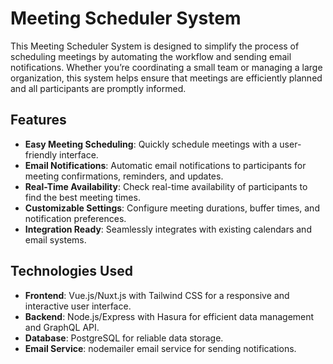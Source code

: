 # Meeting Scheduler System

This Meeting Scheduler System is designed to simplify the process of scheduling meetings by automating the workflow and sending email notifications. Whether you’re coordinating a small team or managing a large organization, this system helps ensure that meetings are efficiently planned and all participants are promptly informed.

## Features

- **Easy Meeting Scheduling**: Quickly schedule meetings with a user-friendly interface.
- **Email Notifications**: Automatic email notifications to participants for meeting confirmations, reminders, and updates.
- **Real-Time Availability**: Check real-time availability of participants to find the best meeting times.
- **Customizable Settings**: Configure meeting durations, buffer times, and notification preferences.
- **Integration Ready**: Seamlessly integrates with existing calendars and email systems.

## Technologies Used

- **Frontend**: Vue.js/Nuxt.js with Tailwind CSS for a responsive and interactive user interface.
- **Backend**: Node.js/Express with Hasura for efficient data management and GraphQL API.
- **Database**: PostgreSQL for reliable data storage.
- **Email Service**: nodemailer email service for sending notifications.
